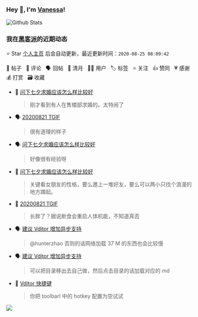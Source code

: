 ### Hey 👋, I'm [Vanessa](http://vanessa.b3log.org/)!

![Github Stats](https://github-readme-stats.vercel.app/api?username=Vanessa219&show_icons=true)

<!--events start -->

### 我在[黑客派](https://hacpai.com)的近期动态

⭐️ Star [个人主页](https://github.com/Vanessa219/Vanessa219) 后会自动更新，最近更新时间：`2020-08-25 08:09:42`

📝 帖子 &nbsp; 💬 评论 &nbsp; 🗣 回帖 &nbsp; 🌙 清月 &nbsp; 👨‍💻 用户 &nbsp; 🏷️ 标签 &nbsp; ⭐️ 关注 &nbsp; 👍 赞同 &nbsp; 💗 感谢 &nbsp; 💰 打赏 &nbsp; 🗃 收藏

* 💬 [问下七夕求婚应该怎么样比较好](https://hacpai.com/article/1597626127840/comment/1598109293995#comments)

  > 刚才看到有人在售楼部求婚的。太特闹了
* 🗣 [20200821 TGIF](https://hacpai.com/article/1597972605846/comment/1598104002626#comments)

  > 很有道理的样子
* 🗣 [问下七夕求婚应该怎么样比较好](https://hacpai.com/article/1597626127840/comment/1597743453722#comments)

  > 好像很有经验呀
* 💬 [问下七夕求婚应该怎么样比较好](https://hacpai.com/article/1597626127840/comment/1598088268475#comments)

  > 关键看女朋友的性格，要么邀上一堆好友，要么可以两小只找个浪漫的地方蹲起。
* 💬 [20200821 TGIF](https://hacpai.com/article/1597972605846/comment/1598002578199#comments)

  > 长胖了？据说断食会重启人体机能，不知道真否
* 🗣 [建议 Vditor 增加异步支持](https://hacpai.com/article/1597299366927/comment/1597826580054#comments)

  > @hunterzhao 否则的话网络加载 37 M 的东西也会比较慢
* 🗣 [建议 Vditor 增加异步支持](https://hacpai.com/article/1597299366927/comment/1597826580054#comments)

  > 可以把目录移出去自己做，然后点击目录的话加载对应的 md
* 💬 [Vditor 快捷键](https://hacpai.com/article/1582778815353/comment/1597748223631#comments)

  > 你把 toolbarl 中的 hotkey 配置为空试试


<!--events end -->

<a title="Hits" target="_blank" href="https://github.com/Vanessa219/Vanessa219"><img src="https://hits.b3log.org/Vanessa219/Vanessa219.svg"></a>

